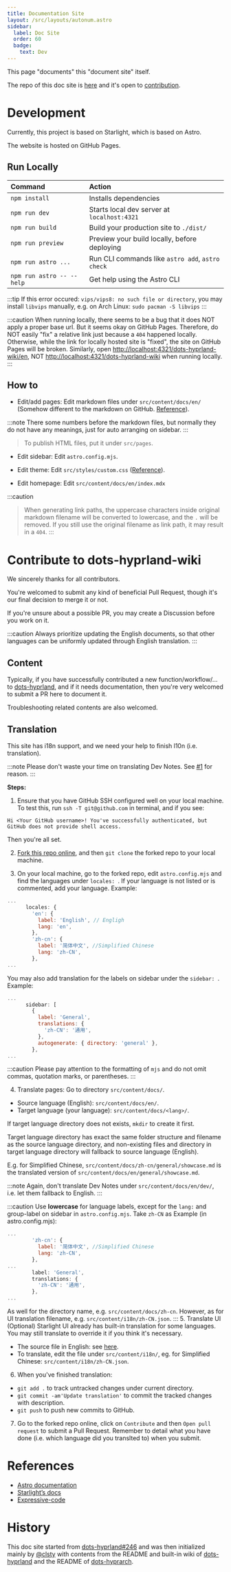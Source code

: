 ```yaml
---
title: Documentation Site
layout: /src/layouts/autonum.astro
sidebar:
  label: Doc Site
  order: 60
  badge:
    text: Dev
---
```


This page "documents" this "document site" itself.

The repo of this doc site is [here](https://github.com/end-4/dots-hyprland-wiki) and it's open to [contribution](#contribute-to-dots-hyprland-wiki).

# Development

Currently, this project is based on Starlight, which is based on Astro.

The website is hosted on GitHub Pages.

## Run Locally

| Command                   | Action                                           |
| :------------------------ | :----------------------------------------------- |
| `npm install`             | Installs dependencies                            |
| `npm run dev`             | Starts local dev server at `localhost:4321`      |
| `npm run build`           | Build your production site to `./dist/`          |
| `npm run preview`         | Preview your build locally, before deploying     |
| `npm run astro ...`       | Run CLI commands like `astro add`, `astro check` |
| `npm run astro -- --help` | Get help using the Astro CLI                     |

:::tip
If this error occured: `vips/vips8: no such file or directory`, you may install `libvips` manually, e.g. on Arch Linux: `sudo pacman -S libvips`
:::

:::caution
When running locally, there seems to be a bug that it does NOT apply a proper base url. But it seems okay on GitHub Pages.
Therefore, do NOT easily "fix" a relative link just because a `404` happened locally. Otherwise, while the link for locally hosted site is "fixed", the site on GitHub Pages will be broken.
Similarly, open <http://localhost:4321/dots-hyprland-wiki/en>, NOT <http://localhost:4321/dots-hyprland-wiki> when running locally.
:::

## How to

- Edit/add pages: Edit markdown files under `src/content/docs/en/` (Somehow different to the markdown on GitHub. [Reference](https://starlight.astro.build/guides/authoring-content)).

:::note
There some numbers before the markdown files, but normally they do not have any meanings, just for auto arranging on sidebar.
:::

> To publish HTML files, put it under `src/pages`.

- Edit sidebar: Edit `astro.config.mjs`.

- Edit theme: Edit `src/styles/custom.css` ([Reference](https://starlight.astro.build/guides/css-and-tailwind/)).

- Edit homepage: Edit `src/content/docs/en/index.mdx`

:::caution
> When generating link paths, the uppercase characters inside original markdown filename will be converted to lowercase, and the `.` will be removed. If you still use the original filename as link path, it may result in a `404`.
:::

# Contribute to dots-hyprland-wiki
We sincerely thanks for all contributors.

You're welcomed to submit any kind of beneficial Pull Request, though it's our final decision to merge it or not.

If you're unsure about a possible PR, you may create a Discussion before you work on it.

:::caution
Always prioritize updating the English documents,
so that other languages can be uniformly updated through English translation.
:::

## Content
Typically, if you have successfully contributed a new function/workflow/... to [dots-hyprland](https://github.com/end-4/dots-hyprland),
and if it needs documentation, then you're very welcomed to submit a PR here to document it.

Troubleshooting related contents are also welcomed.

## Translation

This site has i18n support, and we need your help to finish l10n (i.e. translation).

:::note
Please don't waste your time on translating Dev Notes. See [#1](https://github.com/end-4/dots-hyprland-wiki/issues/1#issuecomment-1938696111) for reason.
:::

**Steps:**

1. Ensure that you have GitHub SSH configured well on your local machine.
To test this, run `ssh -T git@github.com` in terminal, and if you see:
```plain
Hi <Your GitHub username>! You've successfully authenticated, but GitHub does not provide shell access.
```
Then you're all set.

2. [Fork this repo online](https://github.com/end-4/dots-hyprland-wiki/fork), and then `git clone` the forked repo to your local machine.

3. On your local machine, go to the forked repo, edit `astro.config.mjs` and find the languages under `locales: `.
If your language is not listed or is commented, add your language.
Example:
```js title="astro.config.mjs" ins={7-10}
...
      locales: {
        'en': {
          label: 'English', // Engligh
          lang: 'en',
        },
        'zh-cn': {
          label: '简体中文', //Simplified Chinese
          lang: 'zh-CN',
        },
...
```
You may also add translation for the labels on sidebar under the `sidebar: `.
Example:
```js title="astro.config.mjs" ins={6}
...
      sidebar: [
        {
          label: 'General',
          translations: {
            'zh-CN': '通用',
          },
          autogenerate: { directory: 'general' },
        },
...
```
:::caution
Please pay attention to the formatting of `mjs` and do not omit commas, quotation marks, or parentheses.
:::

4. Translate pages: Go to directory `src/content/docs/`.
- Source language (English): `src/content/docs/en/`.
- Target language (your language): `src/content/docs/<lang>/`.

If target language directory does not exists, `mkdir` to create it first.

Target language directory has exact the same folder structure and filename as the source language directory,
and non-existing files and directory in target language directory will fallback to source language (English).

E.g. for Simplified Chinese, `src/content/docs/zh-cn/general/showcase.md` is the translated version of `src/content/docs/en/general/showcase.md`.

:::note
Again, don't translate Dev Notes under `src/content/docs/en/dev/`, i.e. let them fallback to English.
:::

:::caution
Use **lowercase** for language labels, except for the `lang:` and group-label on sidebar in `astro.config.mjs`.
Take `zh-CN` as Example (in astro.config.mjs):
```js title="astro.config.mjs" {2,4,9}
...
        'zh-cn': {
          label: '简体中文', //Simplified Chinese
          lang: 'zh-CN',
        },
...
        label: 'General',
        translations: {
          'zh-CN': '通用',
        },
...
```
As well for the directory name, e.g. `src/content/docs/zh-cn`.
However, as for UI translation filename, e.g. `src/content/i18n/zh-CN.json`.
:::
5. Translate UI (Optional)
Starlight UI already has built-in translation for some languages.
You may still translate to override it if you think it's necessary.

- The source file in English: see [here](https://starlight.astro.build/guides/i18n/#translate-starlights-ui).
- To translate, edit the file under `src/content/i18n/`, eg. for Simplified Chinese: `src/content/i18n/zh-CN.json`.

6. When you've finished translation:
  - `git add .` to track untracked changes under current directory.
  - `git commit -am'Update translation'` to commit the tracked changes with description.
  - `git push` to push new commits to GitHub.
7. Go to the forked repo online, click on `Contribute` and then `Open pull request` to submit a Pull Request.
Remember to detail what you have done (i.e. which language did you translted to) when you submit.

# References

- [Astro documentation](https://docs.astro.build)
- [Starlight’s docs](https://starlight.astro.build/)
- [Expressive-code](https://expressive-code.com/)

# History
This doc site started from [dots-hyprland#246](https://github.com/end-4/dots-hyprland/issues/246) and was then initialized mainly by [@clsty](https://github.com/clsty) with contents from the README and built-in wiki of [dots-hyprland](https://github.com/end-4/dots-hyprland) and the README of [dots-hyprarch](https://github.com/clsty/dots-hyprarch).
